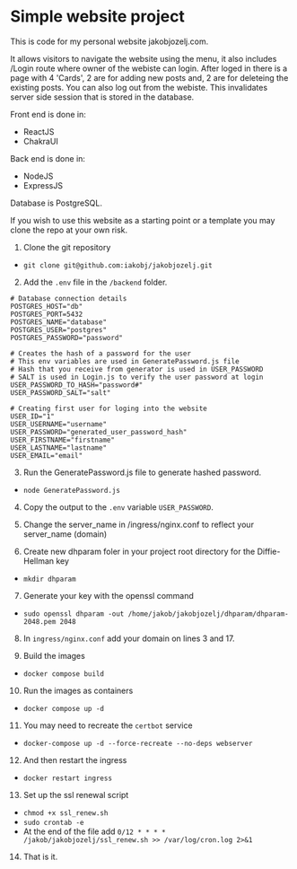 # Simple website project

This is code for my personal website jakobjozelj.com.

It allows visitors to navigate the website using the menu, it also includes /Login route where owner of the webiste can login. 
After loged in there is a page with 4 'Cards', 2 are for adding new posts and, 2 are for deleteing the existing posts. 
You can also log out from the webiste. This invalidates server side session that is stored in the database.

Front end is done in:
 - ReactJS
 - ChakraUI
 
 Back end is done in:
  - NodeJS
  - ExpressJS

Database is PostgreSQL. 

If you wish to use this website as a starting point or a template you may clone the repo at your own risk. 

1. Clone the git repository
 - ```git clone git@github.com:iakobj/jakobjozelj.git```

2. Add the ```.env``` file in the ```/backend``` folder.
```
# Database connection details
POSTGRES_HOST="db"
POSTGRES_PORT=5432
POSTGRES_NAME="database"
POSTGRES_USER="postgres"
POSTGRES_PASSWORD="password"

# Creates the hash of a password for the user
# This env variables are used in GeneratePassword.js file
# Hash that you receive from generator is used in USER_PASSWORD 
# SALT is used in Login.js to verify the user password at login
USER_PASSWORD_TO_HASH="password#"
USER_PASSWORD_SALT="salt"

# Creating first user for loging into the website
USER_ID="1"
USER_USERNAME="username"
USER_PASSWORD="generated_user_password_hash" 
USER_FIRSTNAME="firstname"
USER_LASTNAME="lastname"
USER_EMAIL="email"
```
3. Run the GeneratePassword.js file to generate hashed password.
 - ```node GeneratePassword.js```

4. Copy the output to the ```.env``` variable ```USER_PASSWORD```.

5. Change the server_name in /ingress/nginx.conf to reflect your server_name (domain)
6. Create new dhparam foler in your project root directory for the Diffie-Hellman key 
 - ```mkdir dhparam```
7.  Generate your key with the openssl command 
 - ```sudo openssl dhparam -out /home/jakob/jakobjozelj/dhparam/dhparam-2048.pem 2048```
8.  In ```ingress/nginx.conf``` add your domain on lines 3 and 17.

9. Build the images 
 - ```docker compose build```

10. Run the images as containers
 - ```docker compose up -d```

11. You may need to recreate the ```certbot``` service
 - ```docker-compose up -d --force-recreate --no-deps webserver```
 
 12. And then restart the ingress
  - ```docker restart ingress```

 13. Set up the ssl renewal script 
  - ```chmod +x ssl_renew.sh``` 
  - ```sudo crontab -e ```
  - At the end of the file add ```0/12 * * * * /jakob/jakobjozelj/ssl_renew.sh >> /var/log/cron.log 2>&1```
 14. That is it.
